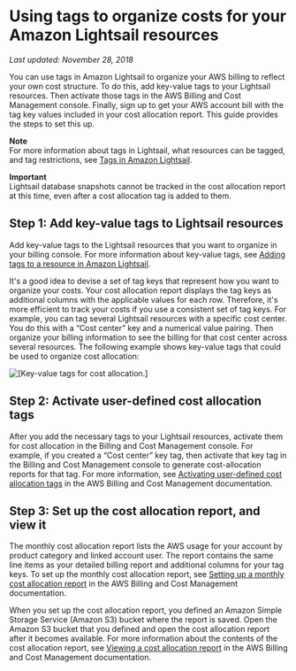 # Using tags to organize costs for your Amazon Lightsail resources<a name="amazon-lightsail-organizing-costs-using-tags"></a>

 *Last updated: November 28, 2018* 

You can use tags in Amazon Lightsail to organize your AWS billing to reflect your own cost structure\. To do this, add key\-value tags to your Lightsail resources\. Then activate those tags in the AWS Billing and Cost Management console\. Finally, sign up to get your AWS account bill with the tag key values included in your cost allocation report\. This guide provides the steps to set this up\.

**Note**  
For more information about tags in Lightsail, what resources can be tagged, and tag restrictions, see [Tags in Amazon Lightsail](amazon-lightsail-tags.md)\.

**Important**  
Lightsail database snapshots cannot be tracked in the cost allocation report at this time, even after a cost allocation tag is added to them\.

## Step 1: Add key\-value tags to Lightsail resources<a name="add-key-value-tags"></a>

Add key\-value tags to the Lightsail resources that you want to organize in your billing console\. For more information about key\-value tags, see [Adding tags to a resource in Amazon Lightsail](amazon-lightsail-adding-tags-to-a-resource.md)\.

It's a good idea to devise a set of tag keys that represent how you want to organize your costs\. Your cost allocation report displays the tag keys as additional columns with the applicable values for each row\. Therefore, it's more efficient to track your costs if you use a consistent set of tag keys\. For example, you can tag several Lightsail resources with a specific cost center\. You do this with a “Cost center” key and a numerical value pairing\. Then organize your billing information to see the billing for that cost center across several resources\. The following example shows key\-value tags that could be used to organize cost allocation:

![\[Key-value tags for cost allocation.\]](https://d9yljz1nd5001.cloudfront.net/en_us/cdafd3c2a6d9edfefee89eda217b0068/images/amazon-lightsail-key-value-tags-for-cost-allocation.png)

## Step 2: Activate user\-defined cost allocation tags<a name="activate-user-defined-cost-allocation-tags"></a>

After you add the necessary tags to your Lightsail resources, activate them for cost allocation in the Billing and Cost Management console\. For example, if you created a “Cost center” key tag, then activate that key tag in the Billing and Cost Management console to generate cost\-allocation reports for that tag\. For more information, see [Activating user\-defined cost allocation tags](https://docs.aws.amazon.com/awsaccountbilling/latest/aboutv2/activating-tags.html) in the AWS Billing and Cost Management documentation\.

## Step 3: Set up the cost allocation report, and view it<a name="set-up-cost-allocation-report"></a>

The monthly cost allocation report lists the AWS usage for your account by product category and linked account user\. The report contains the same line items as your detailed billing report and additional columns for your tag keys\. To set up the monthly cost allocation report, see [Setting up a monthly cost allocation report](https://docs.aws.amazon.com/awsaccountbilling/latest/aboutv2/configurecostallocreport.html#allocation-report) in the AWS Billing and Cost Management documentation\.

When you set up the cost allocation report, you defined an Amazon Simple Storage Service \(Amazon S3\) bucket where the report is saved\. Open the Amazon S3 bucket that you defined and open the cost allocation report after it becomes available\. For more information about the contents of the cost allocation report, see [Viewing a cost allocation report](https://docs.aws.amazon.com/awsaccountbilling/latest/aboutv2/configurecostallocreport.html#allocation-viewing) in the AWS Billing and Cost Management documentation\.
